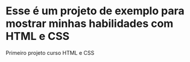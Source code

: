 # Esse é um projeto de exemplo para mostrar minhas habilidades com HTML e CSS

Primeiro projeto curso HTML e CSS

